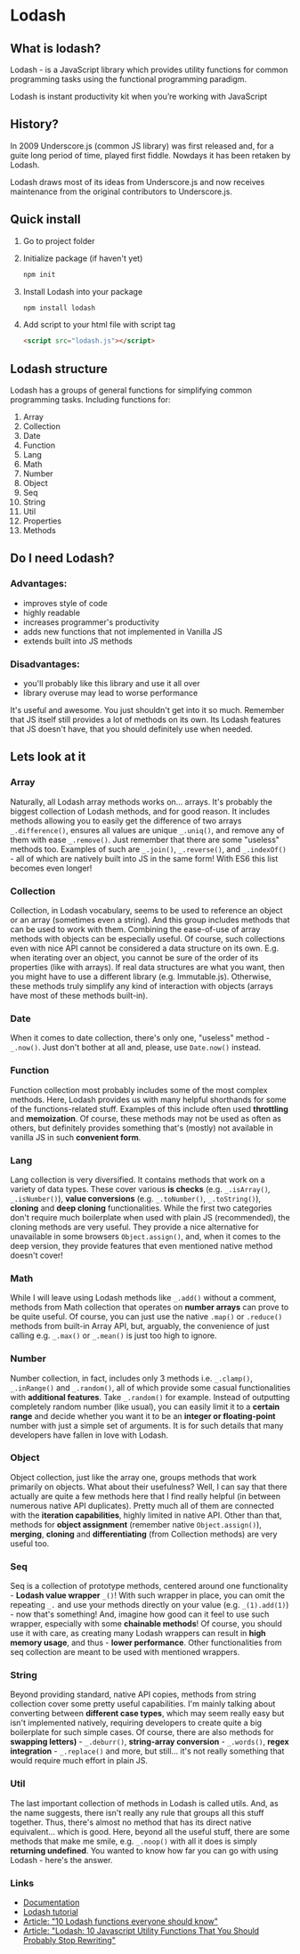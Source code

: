 
# Lodash

## What is lodash?

Lodash - is a JavaScript library which provides utility functions for common programming tasks using the functional programming paradigm.

Lodash is instant productivity kit when you’re working with JavaScript

## History?

In 2009 Underscore.js (common JS library) was first released and, for a guite long period of time, played first fiddle. Nowdays it has been retaken by Lodash.

Lodash draws most of its ideas from Underscore.js and now receives maintenance from the original contributors to Underscore.js.

## Quick install

1. Go to project folder

2. Initialize package (if haven't yet)

	```bash
	npm init
	```

3. Install Lodash into your package

	```bash
	npm install lodash
	```
4. Add script to your html file with script tag

	```html
	<script src="lodash.js"></script>
	```


## Lodash structure

Lodash has a groups of general functions for simplifying common programming tasks. Including functions for:

1. Array
2. Collection
3. Date
4. Function
5. Lang
6. Math
7. Number
8. Object
9. Seq
10. String
11. Util
12. Properties
13. Methods


## Do I need Lodash?

### Advantages:
* improves style of code
* highly readable
* increases programmer's productivity
* adds new functions that not implemented in Vanilla JS
* extends built into JS methods

### Disadvantages:
* you'll probably like this library and use it all over
* library overuse may lead to worse performance

It's useful and awesome. You just shouldn't get into it so much. Remember that JS itself still provides a lot of methods on its own. Its Lodash features that JS doesn't have, that you should definitely use when needed.

## Lets look at it

### Array

Naturally, all Lodash array methods works on... arrays. It's probably the biggest collection of Lodash methods, and for good reason. It includes methods allowing you to easily get the difference of two arrays `_.difference()`, ensures all values are unique `_.uniq()`, and remove any of them with ease `_.remove()`. Just remember that there are some "useless" methods too. Examples of such are `_.join()`, `_.reverse()`, and `_.indexOf()` - all of which are natively built into JS in the same form! With ES6 this list becomes even longer!

### Collection

Collection, in Lodash vocabulary, seems to be used to reference an object or an array (sometimes even a string). And this group includes methods that can be used to work with them. Combining the ease-of-use of array methods with objects can be especially useful. Of course, such collections even with nice API cannot be considered a data structure on its own. E.g. when iterating over an object, you cannot be sure of the order of its properties (like with arrays). If real data structures are what you want, then you might have to use a different library (e.g. Immutable.js). Otherwise, these methods truly simplify any kind of interaction with objects (arrays have most of these methods built-in).

### Date

When it comes to date collection, there's only one, "useless" method -  `_.now()`. Just don't bother at all and, please, use  `Date.now()`  instead.


### Function

Function collection most probably includes some of the most complex methods. Here, Lodash provides us with many helpful shorthands for some of the functions-related stuff. Examples of this include often used  **throttling** and  **memoization**. Of course, these methods may not be used as often as others, but definitely provides something that's (mostly) not available in vanilla JS in such  **convenient form**.

### Lang

Lang collection is very diversified. It contains methods that work on a variety of data types. These cover various  **is checks**  (e.g.  `_.isArray()`_,_ `_.isNumber()`),  **value conversions**  (e.g.  `_.toNumber()`,  `_.toString()`),  **cloning**  and  **deep cloning**  functionalities. While the first two categories don't require much boilerplate when used with plain JS (recommended), the cloning methods are very useful. They provide a nice alternative for unavailable in some browsers  `Object.assign()`, and, when it comes to the deep version, they provide features that even mentioned native method doesn't cover!

### Math

While I will leave using Lodash methods like  `_.add()`  without a comment, methods from Math collection that operates on  **number arrays**  can prove to be quite useful. Of course, you can just use the native  `.map()`  or  `.reduce()`  methods from built-in Array API, but, arguably, the convenience of just calling e.g.  `_.max()`  or  `_.mean()`  is just too high to ignore.

### Number

Number collection, in fact, includes only 3 methods i.e.  `_.clamp()`,  `_.inRange()`  and  `_.random()`, all of which provide some casual functionalities with  **additional features**. Take  `_.random()`  for example. Instead of outputting completely random number (like usual), you can easily limit it to a  **certain range**  and decide whether you want it to be an  **integer or floating-point**  number with just a simple set of arguments. It is for such details that many developers have fallen in love with Lodash.

### Object

Object collection, just like the array one, groups methods that work primarily on objects. What about their usefulness? Well, I can say that there actually are quite a few methods here that I find really helpful (in between numerous native API duplicates). Pretty much all of them are connected with the  **iteration capabilities**, highly limited in native API. Other than that, methods for  **object assignment**  (remember native  `Object.assign()`),  **merging**,  **cloning**  and  **differentiating**  (from Collection methods) are very useful too.

### Seq

Seq is a collection of prototype methods, centered around one functionality -  **Lodash value wrapper**  `_()`! With such wrapper in place, you can omit the repeating  `_.`  and use your methods directly on your value (e.g.  `_(1).add(1)`) - now that's something! And, imagine how good can it feel to use such wrapper, especially with some  **chainable methods**! Of course, you should use it with care, as creating many Lodash wrappers can result in  **high memory usage**, and thus -  **lower performance**. Other functionalities from seq collection are meant to be used with mentioned wrappers.

### String

Beyond providing standard, native API copies, methods from string collection cover some pretty useful capabilities. I'm mainly talking about converting between  **different case types**, which may seem really easy but isn't implemented natively, requiring developers to create quite a big boilerplate for such simple cases.  Of course, there are also methods for **swapping letters)** - `_.deburr()`,  **string-array conversion** - `_.words()`,  **regex integration** - `_.replace()`  and more, but still... it's not really something that would require much effort in plain JS.

### Util

The last important collection of methods in Lodash is called utils. And, as the name suggests, there isn't really any rule that groups all this stuff together. Thus, there's almost no method that has its direct native equivalent... which is good. Here, beyond all the useful stuff, there are some methods that make me smile, e.g.  `_.noop()`  with all it does is simply  **returning undefined**. You wanted to know how far you can go with using Lodash - here's the answer.

### Links
- [Documentation](https://lodash.com/docs/4.17.15)
- [Lodash tutorial](http://zetcode.com/javascript/lodash/)
- [Article: "10 Lodash functions everyone should know"](https://medium.com/voobans-tech-stories/10-lodash-functions-everyone-should-know-334b372aec5d)
- [Article: "Lodash: 10 Javascript Utility Functions That You Should Probably Stop Rewriting"](https://colintoh.com/blog/lodash-10-javascript-utility-functions-stop-rewriting)
